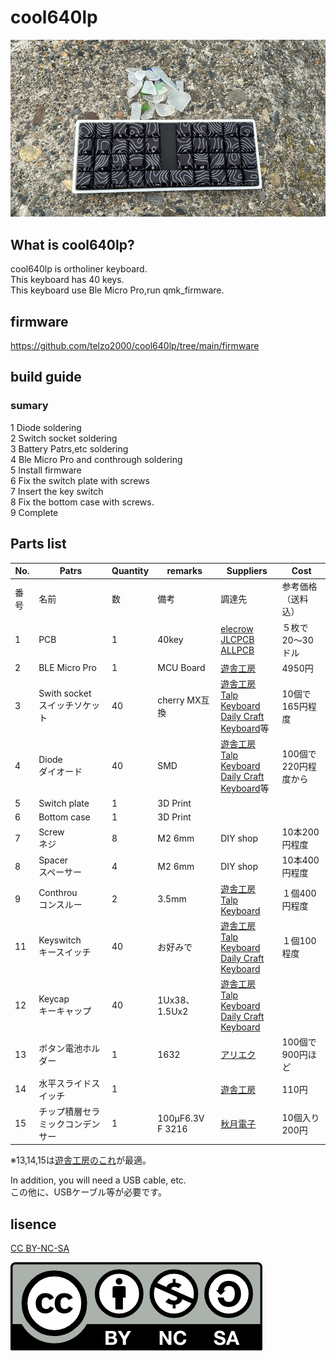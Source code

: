 # cool640lp

![](img/img00001.jpg)

## What is cool640lp?

cool640lp is ortholiner keyboard.
<br>
This keyboard has 40 keys.
<br>
This keyboard use Ble Micro Pro,run qmk_firmware.
<br>

## firmware

https://github.com/telzo2000/cool640lp/tree/main/firmware


## build guide

### sumary

1 Diode soldering
<br>
2 Switch socket soldering
<br>
3  Battery Patrs,etc soldering
<br>
4 Ble Micro Pro and conthrough soldering
<br>
5 Install firmware
<br>
6 Fix the switch plate with screws
<br>
7 Insert the key switch
<br>
8 Fix the bottom case with screws.
<br>
9 Complete
<br>

## Parts list


| No. | Patrs | Quantity | remarks | Suppliers | Cost |
|--|--|--|--|--|--|
|番号|名前|数|備考|調達先|参考価格（送料込）|<br>
|1|PCB|1|40key|[elecrow](https://www.elecrow.com)<br>[JLCPCB](https://jlcpcb.com)<br>[ALLPCB](https://www.allpcb.com)|５枚で20〜30ドル|<br>
|2|BLE Micro Pro|1|MCU Board|[遊舎工房](https://shop.yushakobo.jp/products/ble-micro-pro?variant=37665571340449)|4950円|
|3|Swith socket<br>スイッチソケット|40|cherry MX互換|[遊舎工房](https://yushakobo.jp)<br>[Talp Keyboard](https://talpkeyboard.net)<br>[Daily Craft Keyboard](https://shop.dailycraft.jp)等|10個で165円程度|
|4|Diode<br>ダイオード|40|SMD|[遊舎工房](https://yushakobo.jp)<br>[Talp Keyboard](https://talpkeyboard.net)<br>[Daily Craft Keyboard](https://shop.dailycraft.jp)等|100個で220円程度から|
|5|Switch plate|1|3D Print|||
|6|Bottom case|1|3D Print||
|7|Screw<br>ネジ|8|M2 6mm|DIY shop|10本200円程度|
|8|Spacer<br>スペーサー|4|M2 6mm|DIY shop|10本400円程度|
|9|Conthrou<br>コンスルー|2|3.5mm|[遊舎工房](https://yushakobo.jp)<br>[Talp Keyboard](https://talpkeyboard.net)|１個400円程度|
|11|Keyswitch<br>キースイッチ|40|お好みで|[遊舎工房](https://yushakobo.jp)<br>[Talp Keyboard](https://talpkeyboard.net)<br>[Daily Craft Keyboard](https://shop.dailycraft.jp)|１個100程度|
|12|Keycap<br>キーキャップ|40|1Ux38、1.5Ux2|[遊舎工房](https://yushakobo.jp)<br>[Talp Keyboard](https://talpkeyboard.net)<br>[Daily Craft Keyboard](https://shop.dailycraft.jp)||
|13|ボタン電池ホルダー|1|1632|[アリエク](https://ja.aliexpress.com/item/32744211091.html?spm=a2g0o.order_list.order_list_main.10.2aa6585aqrECYV&gatewayAdapt=glo2jpn)<br>|100個で900円ほど|
|14|水平スライドスイッチ|1||[遊舎工房](https://shop.yushakobo.jp/products/5624?_pos=1&_sid=f65b70e3c&_ss=r)|110円|
|15|チップ積層セラミックコンデンサー |1|100μF6.3V F 3216|[秋月電子](https://akizukidenshi.com/catalog/g/g102151/)|10個入り200円|

※13,14,15は[遊舎工房のこれ](https://shop.yushakobo.jp/products/5623)が最適。

In addition, you will need a USB cable, etc.
<br>
この他に、USBケーブル等が必要です。
<br>

## lisence

[CC BY-NC-SA](https://creativecommons.org/licenses/by-nc-sa/4.0/deed.ja)

![](img/by-nc-sa.png)
